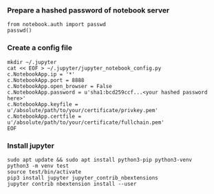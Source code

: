 ### Prepare a hashed password of notebook server 
```
from notebook.auth import passwd
passwd()
```
### Create a config file
```
mkdir ~/.jupyter
cat << EOF > ~/.jupyter/jupyter_notebook_config.py 
c.NotebookApp.ip = '*'
c.NotebookApp.port = 8888 
c.NotebookApp.open_browser = False
c.NotebookApp.password = u'sha1:bcd259ccf...<your hashed password here>'
c.NotebookApp.keyfile = u'/absolute/path/to/your/certificate/privkey.pem' 
c.NotebookApp.certfile = u'/absolute/path/to/your/certificate/fullchain.pem'
EOF
```
### Install jupyter
```
sudo apt update && sudo apt install python3-pip python3-venv
python3 -m venv test
source test/bin/activate
pip3 install jupyter jupyter_contrib_nbextensions
jupyter contrib nbextension install --user
```
